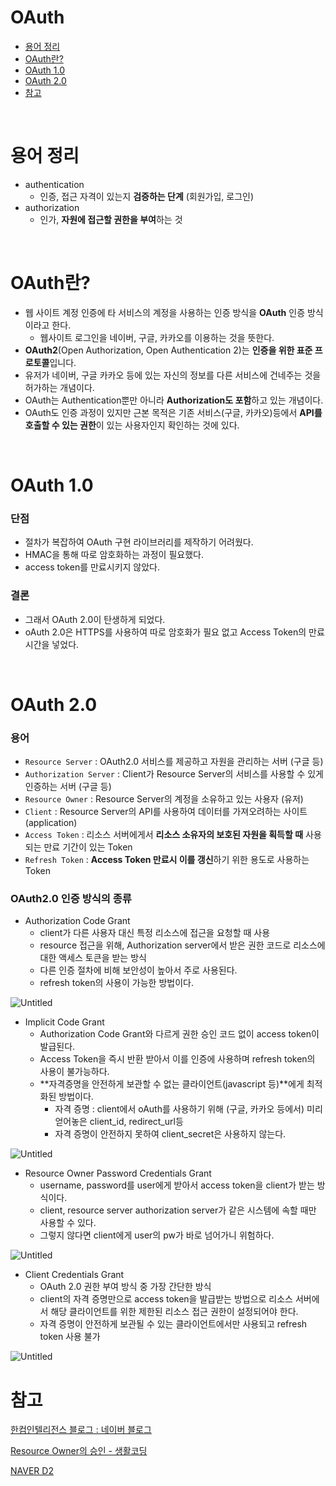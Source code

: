 # OAuth
- [용어 정리](#용어-정리)
- [OAuth란?](#oauth란)
- [OAuth 1.0](#oauth-10)
- [OAuth 2.0](#oauth-20)
- [참고](#참고)
</br>

# 용어 정리

- authentication
    - 인증, 접근 자격이 있는지 **검증하는 단계** (회원가입, 로그인)
- authorization
    - 인가, **자원에 접근할 권한을 부여**하는 것
</br>

# OAuth란?

- 웹 사이트 계정 인증에 타 서비스의 계정을 사용하는 인증 방식을 **OAuth** 인증 방식이라고 한다.
    - 웹사이트 로그인을 네이버, 구글, 카카오를 이용하는 것을 뜻한다.
- **OAuth2**(Open Authorization, Open Authentication 2)는 **인증을 위한 표준 프로토콜**입니다.
- 유저가 네이버, 구글 카카오 등에 있는 자신의 정보를 다른 서비스에 건네주는 것을 허가하는 개념이다.
- OAuth는 Authentication뿐만 아니라 **Authorization도 포함**하고 있는 개념이다.
- OAuth도 인증 과정이 있지만 근본 목적은 기존 서비스(구글, 카카오)등에서 **API를 호출할 수 있는 권한**이 있는 사용자인지 확인하는 것에 있다.
</br>

# OAuth 1.0

### 단점

- 절차가 복잡하여 OAuth 구현 라이브러리를 제작하기 어려웠다.
- HMAC을 통해 따로 암호화하는 과정이 필요했다.
- access token를 만료시키지 않았다.

### 결론

- 그래서 OAuth 2.0이 탄생하게 되었다.
- oAuth 2.0은 HTTPS를 사용하여 따로 암호화가 필요 없고 Access Token의 만료 시간을 넣었다.
</br>

# OAuth 2.0

### 용어

- `Resource Server` : OAuth2.0 서비스를 제공하고 자원을 관리하는 서버 (구글 등)
- `Authorization Server` : Client가 Resource Server의 서비스를 사용할 수 있게 인증하는 서버 (구글 등)
- `Resource Owner` : Resource Server의 계정을 소유하고 있는 사용자 (유저)
- `Client` : Resource Server의 API를 사용하여 데이터를 가져오려하는 사이트 (application)
- `Access Token` : 리소스 서버에게서 **리소스 소유자의 보호된 자원을 획득할 때** 사용되는 만료 기간이 있는 Token
- `Refresh Token` : **Access Token 만료시 이를 갱신**하기 위한 용도로 사용하는 Token

### OAuth2.0 인증 방식의 종류

- Authorization Code Grant
    - client가 다른 사용자 대신 특정 리소스에 접근을 요청할 때 사용
    - resource 접근을 위해, Authorization server에서 받은 권한 코드로 리소스에 대한 액세스 토큰을 받는 방식
    - 다른 인증 절차에 비해 보안성이 높아서 주로 사용된다.
    - refresh token의 사용이 가능한 방법이다.

![Untitled](https://s3-us-west-2.amazonaws.com/secure.notion-static.com/90bd825b-40cc-4c52-9929-59d9bb396be3/Untitled.png)

- Implicit Code Grant
    - Authorization Code Grant와 다르게 권한 승인 코드 없이 access token이 발급된다.
    - Access Token을 즉시 반환 받아서 이를 인증에 사용하며 refresh token의 사용이 불가능하다.
    - **자격증명을 안전하게 보관할 수 없는 클라이언트(javascript 등)**에게 최적화된 방법이다.
        - 자격 증명 : client에서 oAuth를 사용하기 위해 (구글, 카카오 등에서) 미리 얻어놓은 client_id, redirect_url등
        - 자격 증명이 안전하지 못하여 client_secret은 사용하지 않는다.

![Untitled](https://s3-us-west-2.amazonaws.com/secure.notion-static.com/e7ecd45d-2912-4c4c-9846-170763f43b9c/Untitled.png)

- Resource Owner Password Credentials Grant
    - username, password를 user에게 받아서 access token을 client가 받는 방식이다.
    - client, resource server authorization server가 같은 시스템에 속할 때만 사용할 수 있다.
    - 그렇지 않다면 client에게 user의 pw가 바로 넘어가니 위험하다.

![Untitled](https://s3-us-west-2.amazonaws.com/secure.notion-static.com/7bcca45e-b1e3-41d7-b4d9-85bf99d0dec2/Untitled.png)

- Client Credentials Grant
    - OAuth 2.0 권한 부여 방식 중 가장 간단한 방식
    - client의 자격 증명만으로 access token을 발급받는 방법으로 리소스 서버에서 해당 클라이언트를 위한 제한된 리소스 접근 권한이 설정되어야 한다.
    - 자격 증명이 안전하게 보관될 수 있는 클라이언트에서만 사용되고 refresh token 사용 불가

![Untitled](https://s3-us-west-2.amazonaws.com/secure.notion-static.com/c7933c43-dca5-40b4-87b6-3dcf98d144c4/Untitled.png)
</br>

# 참고
[한컴인텔리전스 블로그 : 네이버 블로그](https://blog.naver.com/mds_datasecurity/222182943542)

[Resource Owner의 승인 - 생활코딩](https://opentutorials.org/course/3405/22006)

[NAVER D2](https://d2.naver.com/helloworld/24942)